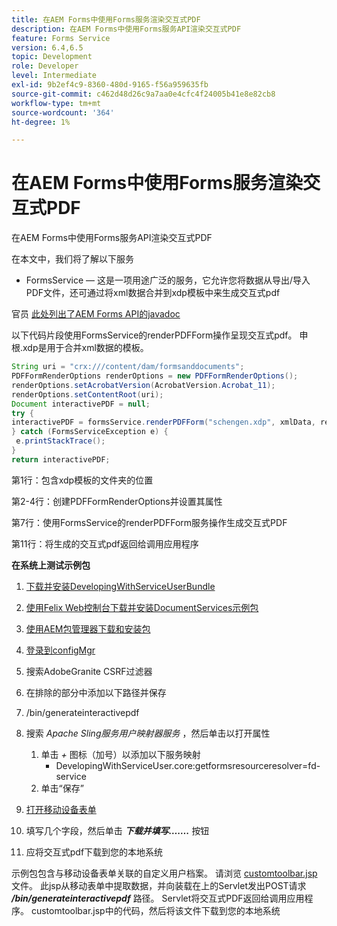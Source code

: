 ```yaml
---
title: 在AEM Forms中使用Forms服务渲染交互式PDF
description: 在AEM Forms中使用Forms服务API渲染交互式PDF
feature: Forms Service
version: 6.4,6.5
topic: Development
role: Developer
level: Intermediate
exl-id: 9b2ef4c9-8360-480d-9165-f56a959635fb
source-git-commit: c462d48d26c9a7aa0e4cfc4f24005b41e8e82cb8
workflow-type: tm+mt
source-wordcount: '364'
ht-degree: 1%

---
```


# 在AEM Forms中使用Forms服务渲染交互式PDF

在AEM Forms中使用Forms服务API渲染交互式PDF

在本文中，我们将了解以下服务

* FormsService — 这是一项用途广泛的服务，它允许您将数据从导出/导入PDF文件，还可通过将xml数据合并到xdp模板中来生成交互式pdf

官员 [此处列出了AEM Forms API的javadoc](https://helpx.adobe.com/aem-forms/6/javadocs/com/adobe/fd/output/api/package-summary.html)

以下代码片段使用FormsService的renderPDFForm操作呈现交互式pdf。 申根.xdp是用于合并xml数据的模板。

```java
String uri = "crx:///content/dam/formsanddocuments";
PDFFormRenderOptions renderOptions = new PDFFormRenderOptions();
renderOptions.setAcrobatVersion(AcrobatVersion.Acrobat_11);
renderOptions.setContentRoot(uri);
Document interactivePDF = null;
try {
interactivePDF = formsService.renderPDFForm("schengen.xdp", xmlData, renderOptions);
} catch (FormsServiceException e) {
 e.printStackTrace();
}
return interactivePDF;
```

第1行：包含xdp模板的文件夹的位置

第2-4行：创建PDFFormRenderOptions并设置其属性

第7行：使用FormsService的renderPDFForm服务操作生成交互式PDF

第11行：将生成的交互式pdf返回给调用应用程序

**在系统上测试示例包**
1. [下载并安装DevelopingWithServiceUserBundle](/help/forms/assets/common-osgi-bundles/DevelopingWithServiceUser.jar)
1. [使用Felix Web控制台下载并安装DocumentServices示例包](/help/forms/assets/common-osgi-bundles/AEMFormsDocumentServices.core-1.0-SNAPSHOT.jar)
1. [使用AEM包管理器下载和安装包](assets/downloadinteractivepdffrommobileform.zip)

1. [登录到configMgr](http://localhost:4502/system/console/configMgr)
1. 搜索AdobeGranite CSRF过滤器
1. 在排除的部分中添加以下路径并保存
1. /bin/generateinteractivepdf
1. 搜索 _Apache Sling服务用户映射器服务_ ，然后单击以打开属性
   1. 单击 *+* 图标（加号）以添加以下服务映射
      * DevelopingWithServiceUser.core:getformsresourceresolver=fd-service
   1. 单击“保存”
1. [打开移动设备表单](http://localhost:4502/content/dam/formsanddocuments/schengen.xdp/jcr:content)
1. 填写几个字段，然后单击 ***下载并填写…….*** 按钮
1. 应将交互式pdf下载到您的本地系统


示例包包含与移动设备表单关联的自定义用户档案。 请浏览 [customtoolbar.jsp](http://localhost:4502/apps/AEMFormsDemoListings/customprofiles/addImageToMobileForm/demo/customtoolbar.jsp) 文件。 此jsp从移动表单中提取数据，并向装载在上的Servlet发出POST请求 ***/bin/generateinteractivepdf*** 路径。 Servlet将交互式PDF返回给调用应用程序。 customtoolbar.jsp中的代码，然后将该文件下载到您的本地系统
